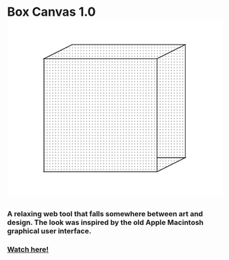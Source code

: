 # Box Canvas 1.0 ![Box IMG](/favicon.png)

### A relaxing web tool that falls somewhere between art and design. The look was inspired by the old Apple Macintosh graphical user interface.

### [Watch here!](https://box-canvas.netlify.app/)
